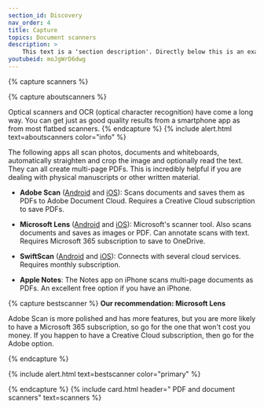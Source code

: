 ```yaml
---
section_id: Discovery
nav_order: 4
title: Capture
topics: Document scanners
description: >
    This text is a 'section description'. Directly below this is an example section video embed. This demonstrates the front matter options in action.
youtubeid: moJgWrD6dwg
---
```


{% capture scanners %}

{% capture aboutscanners %}

Optical scanners and OCR (optical character recognition) have come a long way. You can get just as good quality results from a smartphone app as from most flatbed scanners. 
{% endcapture %}
{% include alert.html text=aboutscanners color="info" %}

The following apps all scan photos, documents and whiteboards, automatically straighten and crop the image and optionally read the text. They can all create multi-page PDFs. This is incredibly helpful if you are dealing with physical manuscripts or other written material.

- **Adobe Scan** ([Android](https://play.google.com/store/apps/details?id=com.adobe.scan.android&hl=en_US) and [iOS](https://apps.apple.com/us/app/id1199564834)): Scans documents and saves them as PDFs to Adobe Document Cloud. Requires a Creative Cloud subscription to save PDFs. 

- **Microsoft Lens** ([Android](https://play.google.com/store/apps/details?id=com.microsoft.office.officelens&hl=en_AU&gl=US) and [iOS](https://apps.apple.com/au/app/microsoft-office-lens-pdf-scan/id975925059)): Microsoft's scanner tool. Also scans documents and saves as images or PDF. Can annotate scans with text. Requires Microsoft 365 subscription to save to OneDrive. 

- **SwiftScan** ([Android](https://play.google.com/store/apps/details?id=net.doo.snap&hl=en_AU&gl=US) and [iOS](https://apps.apple.com/us/app/swiftscan-document-scanner/id834854351)): Connects with several cloud services. Requires monthly subscription. 

- **Apple Notes**: The Notes app on iPhone scans multi-page documents as PDFs. An excellent free option if you have an iPhone.

{% capture bestscanner %}
**Our recommendation: Microsoft Lens**

Adobe Scan is more polished and has more features, but you are more likely to have a Microsoft 365 subscription, so go for the one that won't cost you money. If you happen to have a Creative Cloud subscription, then go for the Adobe option.

{% endcapture %}

{% include alert.html text=bestscanner color="primary" %}

{% endcapture %}
{% include card.html header="<i class='fas fa-file-pdf'></i> PDF and document scanners" text=scanners %}